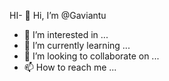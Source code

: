 HI- 👋 Hi, I’m @Gaviantu
- 👀 I’m interested in ...
- 🌱 I’m currently learning ...
- 💞️ I’m looking to collaborate on ...
- 📫 How to reach me ...

<!---
Gaviantu/Gaviantu is a ✨ special ✨ repository because its `README.md` (this file) appears on your GitHub profile.
You can click the Preview link to take a look at your changes.
--->
